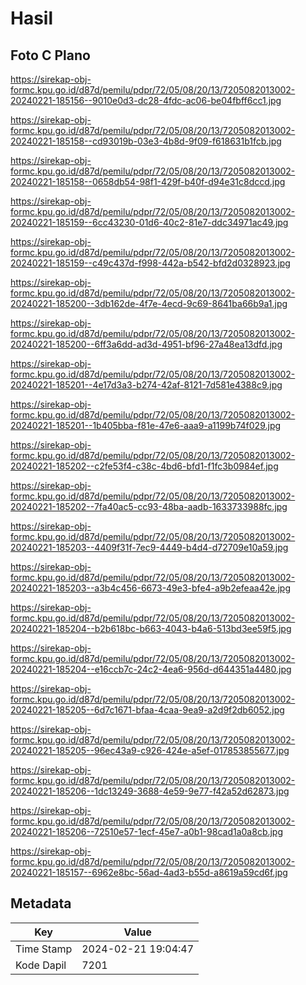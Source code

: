 # Hasil

## Foto C Plano

https://sirekap-obj-formc.kpu.go.id/d87d/pemilu/pdpr/72/05/08/20/13/7205082013002-20240221-185156--9010e0d3-dc28-4fdc-ac06-be04fbff6cc1.jpg

https://sirekap-obj-formc.kpu.go.id/d87d/pemilu/pdpr/72/05/08/20/13/7205082013002-20240221-185158--cd93019b-03e3-4b8d-9f09-f618631b1fcb.jpg

https://sirekap-obj-formc.kpu.go.id/d87d/pemilu/pdpr/72/05/08/20/13/7205082013002-20240221-185158--0658db54-98f1-429f-b40f-d94e31c8dccd.jpg

https://sirekap-obj-formc.kpu.go.id/d87d/pemilu/pdpr/72/05/08/20/13/7205082013002-20240221-185159--6cc43230-01d6-40c2-81e7-ddc34971ac49.jpg

https://sirekap-obj-formc.kpu.go.id/d87d/pemilu/pdpr/72/05/08/20/13/7205082013002-20240221-185159--c49c437d-f998-442a-b542-bfd2d0328923.jpg

https://sirekap-obj-formc.kpu.go.id/d87d/pemilu/pdpr/72/05/08/20/13/7205082013002-20240221-185200--3db162de-4f7e-4ecd-9c69-8641ba66b9a1.jpg

https://sirekap-obj-formc.kpu.go.id/d87d/pemilu/pdpr/72/05/08/20/13/7205082013002-20240221-185200--6ff3a6dd-ad3d-4951-bf96-27a48ea13dfd.jpg

https://sirekap-obj-formc.kpu.go.id/d87d/pemilu/pdpr/72/05/08/20/13/7205082013002-20240221-185201--4e17d3a3-b274-42af-8121-7d581e4388c9.jpg

https://sirekap-obj-formc.kpu.go.id/d87d/pemilu/pdpr/72/05/08/20/13/7205082013002-20240221-185201--1b405bba-f81e-47e6-aaa9-a1199b74f029.jpg

https://sirekap-obj-formc.kpu.go.id/d87d/pemilu/pdpr/72/05/08/20/13/7205082013002-20240221-185202--c2fe53f4-c38c-4bd6-bfd1-f1fc3b0984ef.jpg

https://sirekap-obj-formc.kpu.go.id/d87d/pemilu/pdpr/72/05/08/20/13/7205082013002-20240221-185202--7fa40ac5-cc93-48ba-aadb-1633733988fc.jpg

https://sirekap-obj-formc.kpu.go.id/d87d/pemilu/pdpr/72/05/08/20/13/7205082013002-20240221-185203--4409f31f-7ec9-4449-b4d4-d72709e10a59.jpg

https://sirekap-obj-formc.kpu.go.id/d87d/pemilu/pdpr/72/05/08/20/13/7205082013002-20240221-185203--a3b4c456-6673-49e3-bfe4-a9b2efeaa42e.jpg

https://sirekap-obj-formc.kpu.go.id/d87d/pemilu/pdpr/72/05/08/20/13/7205082013002-20240221-185204--b2b618bc-b663-4043-b4a6-513bd3ee59f5.jpg

https://sirekap-obj-formc.kpu.go.id/d87d/pemilu/pdpr/72/05/08/20/13/7205082013002-20240221-185204--e16ccb7c-24c2-4ea6-956d-d644351a4480.jpg

https://sirekap-obj-formc.kpu.go.id/d87d/pemilu/pdpr/72/05/08/20/13/7205082013002-20240221-185205--6d7c1671-bfaa-4caa-9ea9-a2d9f2db6052.jpg

https://sirekap-obj-formc.kpu.go.id/d87d/pemilu/pdpr/72/05/08/20/13/7205082013002-20240221-185205--96ec43a9-c926-424e-a5ef-017853855677.jpg

https://sirekap-obj-formc.kpu.go.id/d87d/pemilu/pdpr/72/05/08/20/13/7205082013002-20240221-185206--1dc13249-3688-4e59-9e77-f42a52d62873.jpg

https://sirekap-obj-formc.kpu.go.id/d87d/pemilu/pdpr/72/05/08/20/13/7205082013002-20240221-185206--72510e57-1ecf-45e7-a0b1-98cad1a0a8cb.jpg

https://sirekap-obj-formc.kpu.go.id/d87d/pemilu/pdpr/72/05/08/20/13/7205082013002-20240221-185157--6962e8bc-56ad-4ad3-b55d-a8619a59cd6f.jpg


## Metadata

| Key        | Value               |
| ---------- | ------------------- |
| Time Stamp | 2024-02-21 19:04:47 |
| Kode Dapil | 7201                |



